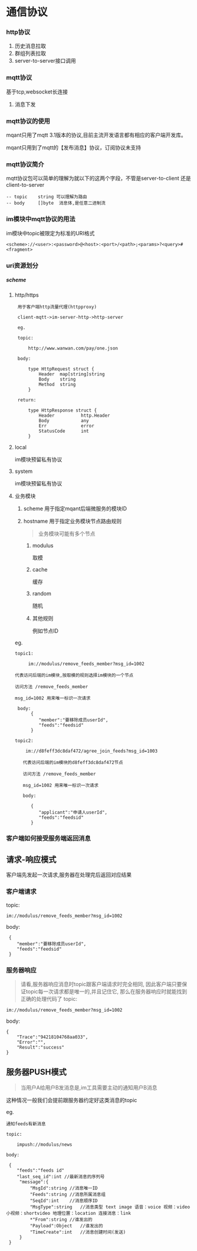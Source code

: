 # 通信协议

### http协议

1. 历史消息拉取
2. 群组列表拉取
3. server-to-server接口调用

### mqtt协议

基于tcp,websocket长连接

1. 消息下发


### mqtt协议的使用

mqant只用了mqtt 3.1版本的协议,目前主流开发语言都有相应的客户端开发库。

mqant只用到了mqtt的【发布消息】协议，订阅协议未支持

### mqtt协议简介

mqtt协议包可以简单的理解为就以下的这两个字段，不管是server-to-client 还是client-to-server

    -- topic    string 可以理解为路由
    -- body     []byte  消息体,是任意二进制流

### im模块中mqtt协议的用法

im模块中topic被限定为标准的URI格式

    <scheme>://<user>:<password>@<host>:<port>/<path>;<params>?<query>#<fragment>

### uri资源划分

##### scheme

1. http/https

        用于客户端http流量代理(httpproxy)

        client-mqtt->im-server-http->http-server

        eg.

        topic:

            http://www.wanwan.com/pay/one.json

        body:

            type HttpRequest struct {
                Header	map[string]string
                Body	string
                Method	string
            }

        return:

            type HttpResponse struct {
                Header			http.Header
                Body			any
                Err				error
                StatusCode    	int
            }

2. local

    im模块预留私有协议

3. system

    im模块预留私有协议

4. 业务模块

    1. scheme  用于指定mqant后端微服务的模块ID

    2. hostname 用于指定业务模块节点路由规则

        >业务模块可能有多个节点

        1. modulus

            取模
        2. cache

            缓存
        3. random

            随机
        4. 其他规则

            例如节点ID

    eg.

       topic1:

            im://modulus/remove_feeds_member?msg_id=1002

       代表访问后端的im模块,按取模的规则选择im模块的一个节点

       访问方法 /remove_feeds_member

       msg_id=1002 用来唯一标识一次请求

        body:
             {
                "member":"要移除成员userId",
                "feeds":"feedsid"
             }

       topic2:

           im://d8feff3dc8daf472/agree_join_feeds?msg_id=1003

          代表访问后端的im模块的d8feff3dc8daf472节点

          访问方法 /remove_feeds_member

          msg_id=1002 用来唯一标识一次请求

          body:

             {
             	"applicant":"申请人userId",
             	"feeds":"feedsid"
             }


### 客户端如何接受服务端返回消息

## 请求-响应模式

客户端先发起一次请求,服务器在处理完后返回对应结果


### 客户端请求

topic:

    im://modulus/remove_feeds_member?msg_id=1002

body:

     {
        "member":"要移除成员userId",
        "feeds":"feedsid"
     }


### 服务器响应
> 请看,服务器响应消息时topic跟客户端请求时完全相同,
> 因此客户端只要保证topic每一次请求都是唯一的,并且记住它,
> 那么在服务器响应时就能找到正确的处理代码了
topic:

    im://modulus/remove_feeds_member?msg_id=1002

body:

    {
        "Trace":"94218104768aa033",
        "Error":"",
        "Result":"success"
	}

## 服务器PUSH模式
> 当用户A给用户B发消息是,im工具需要主动的通知用户B消息

这种情况一般我们会提前跟服务器约定好这类消息的topic

eg.

    通知feeds有新消息

    topic:

        impush://modulus/news

    body:

     {
        "feeds":"feeds id"
        "last_seq_id":int //最新消息的序列号
         "message":{
             "MsgId":string	//消息唯一ID
             "Feeds":string	//消息所属消息组
             "SeqId":int	//消息顺序ID
             "MsgType":string	//消息类型 text image 语音：voice 视频：video 小视频：shortvideo 地理位置：location 连接消息：link
             *"From":string	//谁发出的
             "Payload":Object	//谁发出的
             "TimeCreate":int	//消息创建时间(发送)
         }
     }